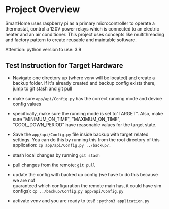 # Project Overview
SmartHome uses raspberry pi as a primary microcontroller to operate a thermostat, control a 120V power relays which is connected to an electric heater and an air conditioner. This project uses concepts like multithreading and factory pattern to create reusable and maintable software. 

Attention: python version to use: 3.9


## Test Instruction for Target Hardware

- Navigate one directory up (where venv will be located) and create a backup folder. 
If it's already created and backup config exists there, jump to git stash and git pull 

- make sure ```app/api/Config.py``` has the correct running mode and device config values  

- specifically, make sure the running mode is set to"TARGET". Also, make sure "MINIMUM_ON_TIME", 
"MAXIMUM_ON_TIME", "COOL_DOWN_PERIOD" have reasonable values for the target 
state.  

- Save the ```app/api/Config.py``` file inside backup with target related settings. 
You can do this by running this from the root directory of this application: 
```cp app/api/Config.py ../backup/.```

- stash local changes by running ```git stash``` 

- pull changes from the remote: ```git pull``` 

- update the config with backed up config (we have to do this because we are not  
guaranteed which configuration the remote main has, it could have sim configs): 
```cp ../backup/Config.py app/api/Config.py``` 

- activate venv and you are ready to test! : ```python3 application.py```

